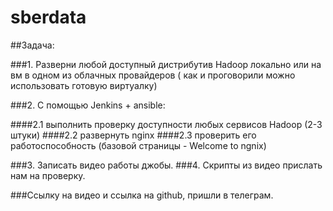 # sberdata

##Задача:

###1. Разверни любой доступный дистрибутив Hadoop локально или на вм в одном из облачных провайдеров ( как и проговорили можно использовать готовую виртуалку)

###2. C помощью Jenkins + ansible:

####2.1 выполнить проверку доступности любых сервисов Hadoop (2-3 штуки)
####2.2 развернуть nginx
####2.3 проверить его работоспособность (базовой страницы - Welcome to ngnix)

###3. Записать видео работы джобы.
###4. Скрипты из видео прислать нам на проверку.

###Ссылку на видео и ссылка на github, пришли в телеграм.
